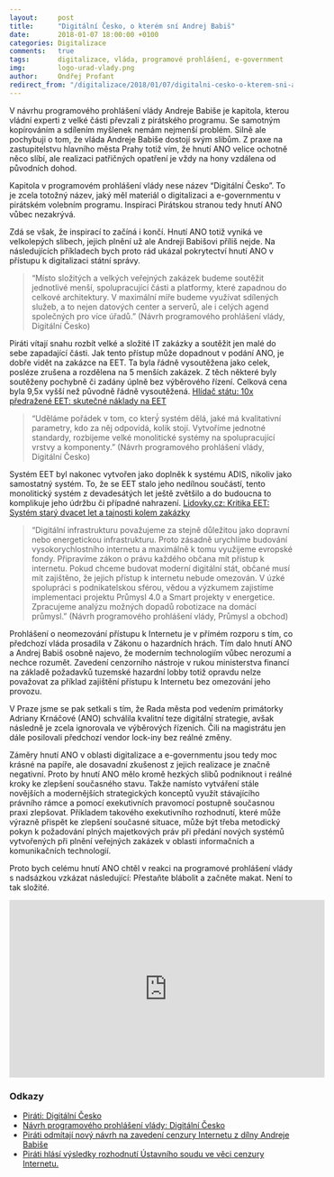 ```yaml
---
layout:     post
title:      "Digitální Česko, o kterém sní Andrej Babiš"
date:       2018-01-07 18:00:00 +0100
categories: Digitalizace
comments:   true
tags:       digitalizace, vláda, programové prohlášení, e-government
img:        logo-urad-vlady.png
author:     Ondřej Profant
redirect_from: "/digitalizace/2018/01/07/digitalni-cesko-o-kterem-sni-andrej-babis.html"
---
```


V návrhu programového prohlášení vlády Andreje Babiše je kapitola, kterou vládní experti z velké části převzali z pirátského programu. Se samotným kopírováním a sdílením myšlenek nemám nejmenší problém. Silně ale pochybuji o tom, že vláda Andreje Babiše dostojí svým slibům. Z praxe na zastupitelstvu hlavního města Prahy totiž vím, že hnutí ANO velice ochotně něco slíbí, ale realizaci patřičných opatření je vždy na hony vzdálena od původních dohod.

<!--more-->

Kapitola v programovém prohlášení vlády nese název “Digitální Česko”. To je zcela totožný název, jaký měl materiál o digitalizaci a e-governmentu v pirátském volebním programu. Inspiraci Pirátskou stranou tedy hnutí ANO vůbec nezakrývá.

Zdá se však, že inspirací to začíná i končí. Hnutí ANO totiž vyniká ve velkolepých slibech, jejich plnění už ale Andreji Babišovi příliš nejde. Na následujících příkladech bych proto rád ukázal pokrytectví hnutí ANO v přístupu k digitalizaci státní správy.

>“Místo složitých a velkých veřejných zakázek budeme soutěžit jednotlivé menší, spolupracující části a platformy, které zapadnou do celkové architektury. V maximální míře budeme využívat sdílených služeb, a to nejen datových center a serverů, ale i celých agend společných pro více úřadů.”
(Návrh programového prohlášení vlády, Digitální Česko)

Piráti vítají snahu rozbít velké a složité IT zakázky a soutěžit jen malé do sebe zapadající části.  Jak tento přístup může dopadnout v podání ANO, je dobře vidět na zakázce na EET. Ta byla řádně vysoutěžena jako celek, posléze zrušena a rozdělena na 5 menších zakázek. Z těch některé byly soutěženy pochybně či zadány úplně bez výběrového řízení. Celková cena byla 9,5x vyšší než původně řádně vysoutěžená. [Hlídač státu: 10x předražené EET: skutečné náklady na EET](https://www.hlidacstatu.cz/texty/10x-predrazene-eet-skutecne-naklady-na-eet/)

>“Uděláme pořádek v tom, co který́ systém dělá, jaké má kvalitativní parametry, kdo za něj odpovídá, kolik stojí. Vytvoříme jednotné standardy, rozbijeme velké monolitické systémy na spolupracující vrstvy a komponenty.”
(Návrh programového prohlášení vlády, Digitální Česko)

Systém EET byl nakonec vytvořen jako doplněk k systému ADIS, nikoliv jako samostatný systém. To, že se EET stalo jeho nedílnou součástí, tento monolitický systém z devadesátých let ještě zvětšilo a do budoucna to komplikuje jeho údržbu či případné nahrazení. [Lidovky.cz: Kritika EET: Systém starý dvacet let a tajnosti kolem zakázky](https://www.lidovky.cz/kritika-eet-system-stary-dvacet-let-a-tajnosti-kolem-zakazky-p5r-/zpravy-domov.aspx?c=A161129_104023_ln_domov_ele)

>“Digitální infrastrukturu považujeme za stejně důležitou jako dopravní nebo energetickou infrastrukturu. Proto zásadně urychlíme budování vysokorychlostního internetu a maximálně k tomu využijeme evropské fondy. Připravíme zákon o právu každého občana mít přístup k internetu. Pokud chceme budovat moderní digitální stát, občané musí mít zajištěno, že jejich přístup k internetu nebude omezován. V úzké spolupráci s podnikatelskou sférou, vědou a výzkumem zajistíme implementaci projektu Průmysl 4.0 a Smart projekty v energetice. Zpracujeme analýzu možných dopadů robotizace na domácí průmysl.”
(Návrh programového prohlášení vlády, Průmysl a obchod)

Prohlášení o neomezování přístupu k Internetu je v přímém rozporu s tím, co předchozí vláda prosadila v Zákonu o hazardních hrách. Tím dalo hnutí ANO a Andrej Babiš osobně najevo, že moderním technologiím vůbec nerozumí a nechce rozumět. Zavedení cenzorního nástroje v rukou ministerstva financí na základě požadavků tuzemské hazardní lobby totiž opravdu nelze považovat za příklad zajištění přístupu k Internetu bez omezování jeho provozu.

V Praze jsme se pak setkali s tím, že Rada města pod vedením primátorky Adriany Krnáčové (ANO) schválila kvalitní teze digitální strategie, avšak následně je zcela ignorovala ve výběrových řízeních. Čili na magistrátu jen dále posilovali předchozí vendor lock-iny bez reálné změny.

Záměry hnutí ANO v oblasti digitalizace a e-governmentu jsou tedy moc krásné na papíře, ale dosavadní zkušenost z jejich realizace je značně negativní. Proto by hnutí ANO mělo kromě hezkých slibů podniknout i reálné kroky ke zlepšení současného stavu. Takže namísto vytváření stále novějších a modernějších strategických konceptů využít stávajícího právního rámce a pomocí exekutivních pravomocí postupně současnou praxi zlepšovat. Příkladem takového exekutivního rozhodnutí, které může výrazně přispět ke zlepšení současné situace, může být třeba metodický pokyn k požadování plných majetkových práv při předání nových systémů vytvořených při plnění veřejných zakázek v oblasti informačních a komunikačních technologií.

Proto bych celému hnutí ANO chtěl v reakci na programové prohlášení vlády s nadsázkou vzkázat následující: Přestaňte blábolit a začněte makat. Není to tak složité.

<iframe width="560" height="315" src="https://www.youtube.com/embed/j8c5KXJTtIg" frameborder="0" allow="autoplay; encrypted-media" allowfullscreen></iframe>

### Odkazy

- [Piráti: Digitální Česko](https://www.pirati.cz/program/temata/digitalni-cesko/)
- [Návrh programového prohlášení vlády: Digitální Česko](https://www.vlada.cz/cz/jednani-vlady/navrh-programoveho-prohlaseni-vlady-162319/#Digitalni_Cesko)
- [Piráti odmítají nový návrh na zavedení cenzury Internetu z dílny Andreje Babiše](https://wiki.pirati.cz/tiskove-zpravy/pirati_odmitaji_novy_navrh_na_zavedeni_cenzury_internetu_z_dilny_andreje_babise)
- [Piráti hlásí výsledky rozhodnutí Ústavního soudu ve věci cenzury Internetu.](https://wiki.pirati.cz/tiskove-zpravy/pirati_hlasi_vysledky_rozhodnuti_ustavniho_soudu_ve_veci_cenzury_internetu._boj_proti_plosnemu_smirovani_obcanu_vojenskou_rozvedkou_pokracuje)
